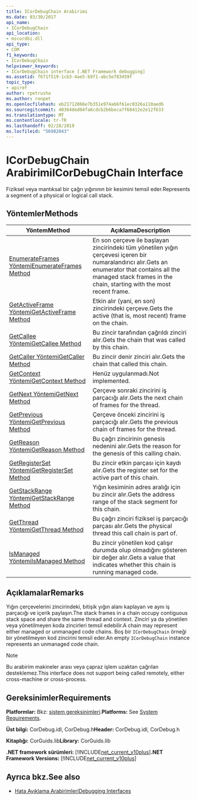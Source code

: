 ```yaml
---
title: ICorDebugChain Arabirimi
ms.date: 03/30/2017
api_name:
- ICorDebugChain
api_location:
- mscordbi.dll
api_type:
- COM
f1_keywords:
- ICorDebugChain
helpviewer_keywords:
- ICorDebugChain interface [.NET Framework debugging]
ms.assetid: f671f519-1cb3-4ae5-b9f1-abc5e783459f
topic_type:
- apiref
author: rpetrusha
ms.author: ronpet
ms.openlocfilehash: eb21712066e7b351e974a66f61ec0326a110aed6
ms.sourcegitcommit: 40364ded04fa6cdcb2b6beca7f68412e2e12f633
ms.translationtype: MT
ms.contentlocale: tr-TR
ms.lasthandoff: 02/28/2019
ms.locfileid: "56982043"
---
```

# <a name="icordebugchain-interface"></a><span data-ttu-id="14a92-102">ICorDebugChain Arabirimi</span><span class="sxs-lookup"><span data-stu-id="14a92-102">ICorDebugChain Interface</span></span>

<span data-ttu-id="14a92-103">Fiziksel veya mantıksal bir çağrı yığınının bir kesimini temsil eder.</span><span class="sxs-lookup"><span data-stu-id="14a92-103">Represents a segment of a physical or logical call stack.</span></span>  
  
## <a name="methods"></a><span data-ttu-id="14a92-104">Yöntemler</span><span class="sxs-lookup"><span data-stu-id="14a92-104">Methods</span></span>  
  
|<span data-ttu-id="14a92-105">Yöntem</span><span class="sxs-lookup"><span data-stu-id="14a92-105">Method</span></span>|<span data-ttu-id="14a92-106">Açıklama</span><span class="sxs-lookup"><span data-stu-id="14a92-106">Description</span></span>|  
|------------|-----------------|  
|[<span data-ttu-id="14a92-107">EnumerateFrames Yöntemi</span><span class="sxs-lookup"><span data-stu-id="14a92-107">EnumerateFrames Method</span></span>](../../../../docs/framework/unmanaged-api/debugging/icordebugchain-enumerateframes-method.md)|<span data-ttu-id="14a92-108">En son çerçeve ile başlayan zincirindeki tüm yönetilen yığın çerçevesi içeren bir numaralandırıcı alır.</span><span class="sxs-lookup"><span data-stu-id="14a92-108">Gets an enumerator that contains all the managed stack frames in the chain, starting with the most recent frame.</span></span>|  
|[<span data-ttu-id="14a92-109">GetActiveFrame Yöntemi</span><span class="sxs-lookup"><span data-stu-id="14a92-109">GetActiveFrame Method</span></span>](../../../../docs/framework/unmanaged-api/debugging/icordebugchain-getactiveframe-method.md)|<span data-ttu-id="14a92-110">Etkin alır (yani, en son) zincirindeki çerçeve.</span><span class="sxs-lookup"><span data-stu-id="14a92-110">Gets the active (that is, most recent) frame on the chain.</span></span>|  
|[<span data-ttu-id="14a92-111">GetCallee Yöntemi</span><span class="sxs-lookup"><span data-stu-id="14a92-111">GetCallee Method</span></span>](../../../../docs/framework/unmanaged-api/debugging/icordebugchain-getcallee-method.md)|<span data-ttu-id="14a92-112">Bu zincir tarafından çağrıldı zinciri alır.</span><span class="sxs-lookup"><span data-stu-id="14a92-112">Gets the chain that was called by this chain.</span></span>|  
|[<span data-ttu-id="14a92-113">GetCaller Yöntemi</span><span class="sxs-lookup"><span data-stu-id="14a92-113">GetCaller Method</span></span>](../../../../docs/framework/unmanaged-api/debugging/icordebugchain-getcaller-method.md)|<span data-ttu-id="14a92-114">Bu zincir denir zinciri alır.</span><span class="sxs-lookup"><span data-stu-id="14a92-114">Gets the chain that called this chain.</span></span>|  
|[<span data-ttu-id="14a92-115">GetContext Yöntemi</span><span class="sxs-lookup"><span data-stu-id="14a92-115">GetContext Method</span></span>](../../../../docs/framework/unmanaged-api/debugging/icordebugchain-getcontext-method.md)|<span data-ttu-id="14a92-116">Henüz uygulanmadı.</span><span class="sxs-lookup"><span data-stu-id="14a92-116">Not implemented.</span></span>|  
|[<span data-ttu-id="14a92-117">GetNext Yöntemi</span><span class="sxs-lookup"><span data-stu-id="14a92-117">GetNext Method</span></span>](../../../../docs/framework/unmanaged-api/debugging/icordebugchain-getnext-method.md)|<span data-ttu-id="14a92-118">Çerçeve sonraki zincirini iş parçacığı alır.</span><span class="sxs-lookup"><span data-stu-id="14a92-118">Gets the next chain of frames for the thread.</span></span>|  
|[<span data-ttu-id="14a92-119">GetPrevious Yöntemi</span><span class="sxs-lookup"><span data-stu-id="14a92-119">GetPrevious Method</span></span>](../../../../docs/framework/unmanaged-api/debugging/icordebugchain-getprevious-method.md)|<span data-ttu-id="14a92-120">Çerçeve önceki zincirini iş parçacığı alır.</span><span class="sxs-lookup"><span data-stu-id="14a92-120">Gets the previous chain of frames for the thread.</span></span>|  
|[<span data-ttu-id="14a92-121">GetReason Yöntemi</span><span class="sxs-lookup"><span data-stu-id="14a92-121">GetReason Method</span></span>](../../../../docs/framework/unmanaged-api/debugging/icordebugchain-getreason-method.md)|<span data-ttu-id="14a92-122">Bu çağrı zincirinin genesis nedenini alır.</span><span class="sxs-lookup"><span data-stu-id="14a92-122">Gets the reason for the genesis of this calling chain.</span></span>|  
|[<span data-ttu-id="14a92-123">GetRegisterSet Yöntemi</span><span class="sxs-lookup"><span data-stu-id="14a92-123">GetRegisterSet Method</span></span>](../../../../docs/framework/unmanaged-api/debugging/icordebugchain-getregisterset-method.md)|<span data-ttu-id="14a92-124">Bu zincir etkin parçası için kaydı alır.</span><span class="sxs-lookup"><span data-stu-id="14a92-124">Gets the register set for the active part of this chain.</span></span>|  
|[<span data-ttu-id="14a92-125">GetStackRange Yöntemi</span><span class="sxs-lookup"><span data-stu-id="14a92-125">GetStackRange Method</span></span>](../../../../docs/framework/unmanaged-api/debugging/icordebugchain-getstackrange-method.md)|<span data-ttu-id="14a92-126">Yığın kesiminin adres aralığı için bu zincir alır.</span><span class="sxs-lookup"><span data-stu-id="14a92-126">Gets the address range of the stack segment for this chain.</span></span>|  
|[<span data-ttu-id="14a92-127">GetThread Yöntemi</span><span class="sxs-lookup"><span data-stu-id="14a92-127">GetThread Method</span></span>](../../../../docs/framework/unmanaged-api/debugging/icordebugchain-getthread-method.md)|<span data-ttu-id="14a92-128">Bu çağrı zinciri fiziksel iş parçacığı parçası alır.</span><span class="sxs-lookup"><span data-stu-id="14a92-128">Gets the physical thread this call chain is part of.</span></span>|  
|[<span data-ttu-id="14a92-129">IsManaged Yöntemi</span><span class="sxs-lookup"><span data-stu-id="14a92-129">IsManaged Method</span></span>](../../../../docs/framework/unmanaged-api/debugging/icordebugchain-ismanaged-method.md)|<span data-ttu-id="14a92-130">Bu zincir yönetilen kod çalışır durumda olup olmadığını gösteren bir değer alır.</span><span class="sxs-lookup"><span data-stu-id="14a92-130">Gets a value that indicates whether this chain is running managed code.</span></span>|  
  
## <a name="remarks"></a><span data-ttu-id="14a92-131">Açıklamalar</span><span class="sxs-lookup"><span data-stu-id="14a92-131">Remarks</span></span>  
 <span data-ttu-id="14a92-132">Yığın çerçevelerini zincirindeki, bitişik yığın alanı kaplayan ve aynı iş parçacığı ve içerik paylaşın.</span><span class="sxs-lookup"><span data-stu-id="14a92-132">The stack frames in a chain occupy contiguous stack space and share the same thread and context.</span></span> <span data-ttu-id="14a92-133">Zinciri ya da yönetilen veya yönetilmeyen koda zincirleri temsil edebilir.</span><span class="sxs-lookup"><span data-stu-id="14a92-133">A chain may represent either managed or unmanaged code chains.</span></span> <span data-ttu-id="14a92-134">Boş bir `ICorDebugChain` örneği bir yönetilmeyen kod zincirini temsil eder.</span><span class="sxs-lookup"><span data-stu-id="14a92-134">An empty `ICorDebugChain` instance represents an unmanaged code chain.</span></span>  
  
> [!NOTE]
>  <span data-ttu-id="14a92-135">Bu arabirim makineler arası veya çapraz işlem uzaktan çağrılan desteklemez.</span><span class="sxs-lookup"><span data-stu-id="14a92-135">This interface does not support being called remotely, either cross-machine or cross-process.</span></span>  
  
## <a name="requirements"></a><span data-ttu-id="14a92-136">Gereksinimler</span><span class="sxs-lookup"><span data-stu-id="14a92-136">Requirements</span></span>  
 <span data-ttu-id="14a92-137">**Platformlar:** Bkz: [sistem gereksinimleri](../../../../docs/framework/get-started/system-requirements.md).</span><span class="sxs-lookup"><span data-stu-id="14a92-137">**Platforms:** See [System Requirements](../../../../docs/framework/get-started/system-requirements.md).</span></span>  
  
 <span data-ttu-id="14a92-138">**Üst bilgi:** CorDebug.idl, CorDebug.h</span><span class="sxs-lookup"><span data-stu-id="14a92-138">**Header:** CorDebug.idl, CorDebug.h</span></span>  
  
 <span data-ttu-id="14a92-139">**Kitaplığı:** CorGuids.lib</span><span class="sxs-lookup"><span data-stu-id="14a92-139">**Library:** CorGuids.lib</span></span>  
  
 <span data-ttu-id="14a92-140">**.NET framework sürümleri:** [!INCLUDE[net_current_v10plus](../../../../includes/net-current-v10plus-md.md)]</span><span class="sxs-lookup"><span data-stu-id="14a92-140">**.NET Framework Versions:** [!INCLUDE[net_current_v10plus](../../../../includes/net-current-v10plus-md.md)]</span></span>  
  
## <a name="see-also"></a><span data-ttu-id="14a92-141">Ayrıca bkz.</span><span class="sxs-lookup"><span data-stu-id="14a92-141">See also</span></span>
- [<span data-ttu-id="14a92-142">Hata Ayıklama Arabirimleri</span><span class="sxs-lookup"><span data-stu-id="14a92-142">Debugging Interfaces</span></span>](../../../../docs/framework/unmanaged-api/debugging/debugging-interfaces.md)
